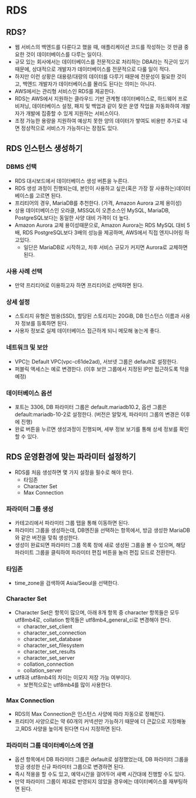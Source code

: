 # RDS
## RDS?
* 웹 서비스의 백엔드를 다룬다고 했을 때, 애플리케이션 코드를 작성하는 것 만큼 중요한 것이 데이터베이스를 다루는 일이다.
* 규모 있는 회사에서는 데이터베이스를 전문적으로 처리하는 DBA라는 직군이 있기 때문에, 상대적으로 개발자가 데이터베이스를 전문적으로 다룰 일이 적다.
* 하지만 이런 상황은 대용량/대량의 데이터를 다루기 때문에 전문성이 필요한 것이고, 백엔드 개발자가 데이터베이스를 몰라도 된다는 의미는 아니다.
* AWS에서는 관리형 서비스인 RDS를 제공한다.
* RDS는 AWS에서 지원하는 클라우드 기반 관계형 데이터베이스로, 하드웨어 프로비저닝, 데이터베이스 설정, 패치 및 백업과 같이 잦은 운영 작업을 자동화하여 개발자가 개발에 집중할 수 있게 지원하는 서비스이다.
* 조정 가능한 용량을 지원하여 예상치 못한 양의 데이터가 쌓여도 비용만 추가로 내면 정상적으로 서비스가 가능하다는 장점도 있다.

## RDS 인스턴스 생성하기
### DBMS 선택
* RDS 대시보드에서 데이터베이스 생성 버튼을 누른다.
* RDS 생성 과정이 진행되는데, 본인이 사용하고 싶은(혹은 가장 잘 사용하는)데이터베이스를 고르면 된다.
* 프리티어의 경우, MariaDB를 추천한다. (가격, Amazon Aurora 교체 용이성)
* 상용 데이터베이스인 오라클, MSSQL이 오픈소스인 MySQL, MariaDB, PostgreSQL보다는 동일한 사양 대비 가격이 더 높다.
* Amazon Aurora 교체 용이성때문으로, Amazon Aurora는 RDS MySQL 대비 5배, RDS PostgreSQL보다 3배의 성능을 제공하며, AWS에서 직접 엔지니어링 하고있다.
    * 일단은 MariaDB로 시작하고, 차후 서비스 규모가 커지면 Aurora로 교체하면 된다.

### 사용 사례 선택
* 만약 프리티어로 이용하고자 하면 프리티어로 선택하면 된다.

### 상세 설정
* 스토리지 유형은 범용(SSD), 할당된 스토리지는 20GiB, DB 인스턴스 이름과 사용자 정보를 등록하면 된다.
* 사용자 정보로 실제 데이터베이스 접근하게 되니 메모해 놓는게 좋다.

### 네트워크 및 보안
* VPC는 Default VPC(vpc-c61de2ad), 서브넷 그룹은 default로 설정한다.
* 퍼블릭 액세스는 예로 변경한다. (이후 보안 그룹에서 지정된 IP만 접근하도록 막을 예정)

### 데이터베이스 옵션
* 포트는 3306, DB 파라미터 그룹은 default.mariadb10.2, 옵션 그룹은 default:mariadb-10-2로 설정한다. (버전은 알맞게, 파라미터 그룹의 변경은 이후에 진행)
* 완료 버튼을 누르면 생성과정이 진행되며, 세부 정보 보기를 통해 상세 정보를 확인할 수 있다.

## RDS 운영환경에 맞는 파라미터 설정하기
* RDS를 처음 생성하면 몇 가지 설정을 필수로 해야 한다.
  * 타임존
  * Character Set
  * Max Connection
### 파라미터 그룹 생성
* 카테고리에서 파라미터 그룹 탭을 통해 이동하면 된다.
* 파라미터 그룹을 생성하는데, DB엔진을 선택하는 항목에서, 방금 생성한 MariaDB와 같은 버전을 맞춰 생성한다.
* 생성이 완료되면 파라미터 그룹 목록 창에 새로 생성된 그룹을 볼 수 있으며, 해당 파라미트 그룹을 클릭하여 파라미터 편집 버튼을 눌러 편집 모드로 전환한다.

### 타임존
* time_zone을 검색하여 Asia/Seoul을 선택한다.

### Character Set
* Character Set은 항목이 많으며, 아래 8개 항목 중 character 항목들은 모두 utf8mb4로, collation 항목들은 utf8mb4_general_ci로 변경해야 한다.
  * character_set_client
  * character_set_connection
  * character_set_database
  * character_set_filesystem
  * character_set_results
  * character_set_server
  * collation_connection
  * collation_server
* utf8과 utf8mb4의 차이는 이모지 저장 가능 여부이다.
  * 보편적으로는 utf8mb4를 많이 사용한다.

### Max Connection
* RDS의 Max Connection은 인스턴스 사양에 따라 자동으로 정해진다.
* 프리티어 사양으로는 약 60개의 커넥션만 가능하기 때문에 더 큰값으로 지정해놓고,RDS 사양을 높이게 된다면 다시 지정하면 된다.

### 파라미터 그룹 데이터베이스에 연결
* 옵션 항목에서 DB 파라미터 그룹은 default로 설정했었는데, DB 파라미터 그룹을 방금 생성한 신규 파라미터 그룹으로 변경하면 된다.
* 즉시 적용을 할 수도 있고, 예약시간을 걸어두어 새벽 시간대에 진행할 수도 있다.
* 만약 파라미터 그룹이 제대로 반영되지 않았을 경우에는 데이터베이스를 재부팅하면 된다.

